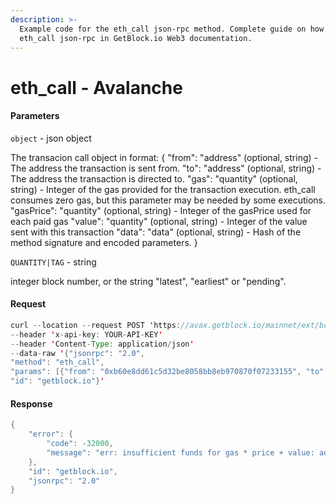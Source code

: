 ```yaml
---
description: >-
  Example code for the eth_call json-rpc method. Сomplete guide on how to use
  eth_call json-rpc in GetBlock.io Web3 documentation.
---
```


# eth\_call - Avalanche

#### Parameters

`object` - json object

The transacion call object in format: { "from": "address" (optional, string) - The address the transaction is sent from. "to": "address" (optional, string) - The address the transaction is directed to. "gas": "quantity" (optional, string) - Integer of the gas provided for the transaction execution. eth\_call consumes zero gas, but this parameter may be needed by some executions. "gasPrice": "quantity" (optional, string) - Integer of the gasPrice used for each paid gas "value": "quantity" (optional, string) - Integer of the value sent with this transaction "data": "data" (optional, string) - Hash of the method signature and encoded parameters. }

`QUANTITY|TAG` - string

integer block number, or the string "latest", "earliest" or "pending".

#### Request

```java
curl --location --request POST 'https://avax.getblock.io/mainnet/ext/bc/C/rpc' 
--header 'x-api-key: YOUR-API-KEY' 
--header 'Content-Type: application/json' 
--data-raw '{"jsonrpc": "2.0",
"method": "eth_call",
"params": [{"from": "0xb60e8dd61c5d32be8058bb8eb970870f07233155", "to": "0xd46e8dd67c5d32be8058bb8eb970870f07244567", "gas": "0x76c0", "gasPrice": "0x9184e72a000", "value": "0x9184e72a", "data": "0xd46e8dd67c5d32be8d46e8dd67c5d32be8058bb8eb970870f072445675058bb8eb970870f072445675"}, "latest"],
"id": "getblock.io"}'
```

#### Response

```java
{
    "error": {
        "code": -32000,
        "message": "err: insufficient funds for gas * price + value: address 0xb60E8dD61C5d32be8058BB8eb970870F07233155 have 0 want 304000002441406250 (supplied gas 30400)"
    },
    "id": "getblock.io",
    "jsonrpc": "2.0"
}
```
